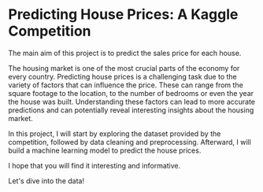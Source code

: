 
# Predicting House Prices: A Kaggle Competition

The main aim of this project is to predict the sales price for each house.

The housing market is one of the most crucial parts of the economy for every country. Predicting house prices is a challenging task due to the variety of factors that can influence the price. These can range from the square footage to the location, to the number of bedrooms or even the year the house was built. Understanding these factors can lead to more accurate predictions and can potentially reveal interesting insights about the housing market.

In this project, I will start by exploring the dataset provided by the competition, followed by data cleaning and preprocessing. Afterward, I will build a machine learning model to predict the house prices.

I hope that you will find it interesting and informative.

Let's dive into the data!
